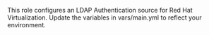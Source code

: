 This role configures an LDAP Authentication source for Red Hat Virtualization.  Update the variables in vars/main.yml to reflect your environment.
